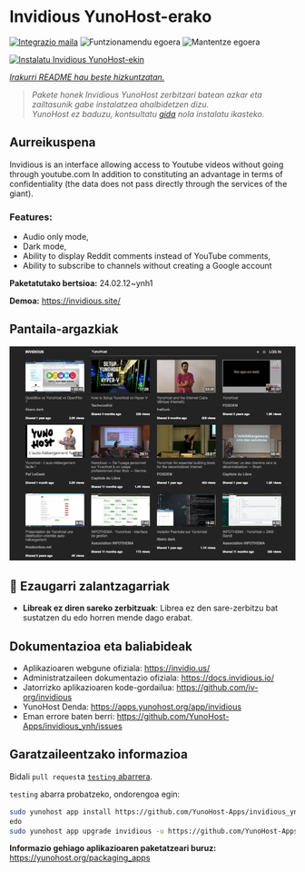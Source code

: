 <!--
Ohart ongi: README hau automatikoki sortu da <https://github.com/YunoHost/apps/tree/master/tools/readme_generator>ri esker
EZ editatu eskuz.
-->

# Invidious YunoHost-erako

[![Integrazio maila](https://dash.yunohost.org/integration/invidious.svg)](https://dash.yunohost.org/appci/app/invidious) ![Funtzionamendu egoera](https://ci-apps.yunohost.org/ci/badges/invidious.status.svg) ![Mantentze egoera](https://ci-apps.yunohost.org/ci/badges/invidious.maintain.svg)

[![Instalatu Invidious YunoHost-ekin](https://install-app.yunohost.org/install-with-yunohost.svg)](https://install-app.yunohost.org/?app=invidious)

*[Irakurri README hau beste hizkuntzatan.](./ALL_README.md)*

> *Pakete honek Invidious YunoHost zerbitzari batean azkar eta zailtasunik gabe instalatzea ahalbidetzen dizu.*  
> *YunoHost ez baduzu, kontsultatu [gida](https://yunohost.org/install) nola instalatu ikasteko.*

## Aurreikuspena

Invidious is an interface allowing access to Youtube videos without going through youtube.com
In addition to constituting an advantage in terms of confidentiality (the data does not pass directly through the services of the giant).

### Features:

- Audio only mode,
- Dark mode,
- Ability to display Reddit comments instead of YouTube comments,
- Ability to subscribe to channels without creating a Google account 


**Paketatutako bertsioa:** 24.02.12~ynh1

**Demoa:** <https://invidious.site/>

## Pantaila-argazkiak

![Invidious(r)en pantaila-argazkia](./doc/screenshots/screenshot.png)

## :red_circle: Ezaugarri zalantzagarriak

- **Libreak ez diren sareko zerbitzuak**: Librea ez den sare-zerbitzu bat sustatzen du edo horren mende dago erabat.

## Dokumentazioa eta baliabideak

- Aplikazioaren webgune ofiziala: <https://invidio.us/>
- Administratzaileen dokumentazio ofiziala: <https://docs.invidious.io/>
- Jatorrizko aplikazioaren kode-gordailua: <https://github.com/iv-org/invidious>
- YunoHost Denda: <https://apps.yunohost.org/app/invidious>
- Eman errore baten berri: <https://github.com/YunoHost-Apps/invidious_ynh/issues>

## Garatzaileentzako informazioa

Bidali `pull request`a [`testing` abarrera](https://github.com/YunoHost-Apps/invidious_ynh/tree/testing).

`testing` abarra probatzeko, ondorengoa egin:

```bash
sudo yunohost app install https://github.com/YunoHost-Apps/invidious_ynh/tree/testing --debug
edo
sudo yunohost app upgrade invidious -u https://github.com/YunoHost-Apps/invidious_ynh/tree/testing --debug
```

**Informazio gehiago aplikazioaren paketatzeari buruz:** <https://yunohost.org/packaging_apps>
